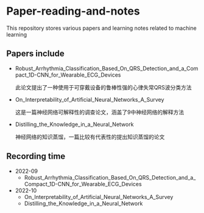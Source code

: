 # Paper-reading-and-notes
This repository stores various papers and learning notes related to machine learning



## Papers include

- Robust_Arrhythmia_Classification_Based_On_QRS_Detection_and_a_Compact_1D-CNN_for_Wearable_ECG_Devices

  此论文提出了一种使用于可穿戴设备的鲁棒性强的心律失常QRS波分类方法
- On_Interpretability_of_Artificial_Neural_Networks_A_Survey

  这是一篇神经网络可解释性的调查论文，涵盖了9中神经网络的解释方法
- Distilling_the_Knowledge_in_a_Neural_Network

  神经网络的知识蒸馏，一篇比较有代表性的提出知识蒸馏的论文





## Recording time

- 2022-09
  - Robust_Arrhythmia_Classification_Based_On_QRS_Detection_and_a_Compact_1D-CNN_for_Wearable_ECG_Devices
- 2022-10
  - On_Interpretability_of_Artificial_Neural_Networks_A_Survey
  - Distilling_the_Knowledge_in_a_Neural_Network
